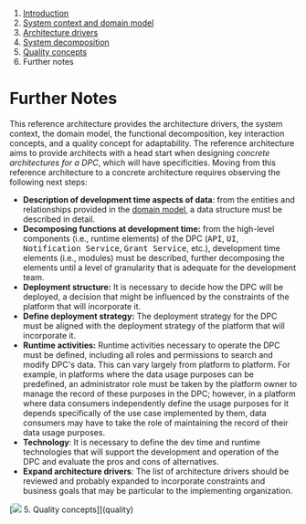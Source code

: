 1. [Introduction](index.md)
2. [System context and domain model](system-context.md)
3. [Architecture drivers](drivers.md)
4. [System decomposition](decomposition.md)
5. [Quality concepts](quality.md)
6. Further notes

# Further Notes

This reference architecture provides the architecture drivers, the system context, the domain model, the functional decomposition, key interaction concepts, and a quality concept for adaptability. The reference architecture aims to provide architects with a head start when designing _concrete architectures for a DPC_, which will have specificities. Moving from this reference architecture to a concrete architecture requires observing the following next steps:

- **Description of development time aspects of data**: from the entities and relationships provided in the [domain model](system-context.md#domain-model), a data structure must be described in detail.
- **Decomposing functions at development time:** from the high-level components (i.e., runtime elements) of the DPC (<kbd>API</kbd>, <kbd>UI</kbd>, <kbd>Notification Service</kbd>, <kbd>Grant Service</kbd>, etc.), development time elements (i.e., modules) must be described, further decomposing the elements until a level of granularity that is adequate for the development team.
- **Deployment structure:** It is necessary to decide how the DPC will be deployed, a decision that might be influenced by the constraints of the platform that will incorporate it.
- **Define deployment strategy:** The deployment strategy for the DPC must be aligned with the deployment strategy of the platform that will incorporate it.
- **Runtime activities:** Runtime activities necessary to operate the DPC must be defined, including all roles and permissions to search and modify DPC's data. This can vary largely from platform to platform. For example, in platforms where the data usage purposes can be predefined, an administrator role must be taken by the platform owner to manage the record of these purposes in the DPC; however, in a platform where data consumers independently define the usage purposes for it depends specifically of the use case implemented by them, data consumers may have to take the role of maintaining the record of their data usage purposes.
- **Technology**: It is necessary to define the dev time and runtime technologies that will support the development and operation of the DPC and evaluate the pros and cons of alternatives.
- **Expand architecture drivers**: The list of architecture drivers should be reviewed and probably expanded to incorporate constraints and business goals that may be particular to the implementing organization.


<p align="center">

[![](/Daccord/assets/images/backward-solid.svg) 5. Quality concepts]](quality)

</p>
